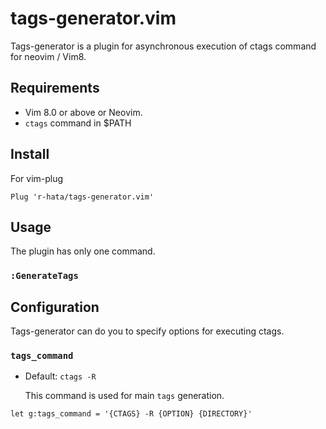 # tags-generator.vim
Tags-generator is a plugin for asynchronous execution of ctags command for neovim / Vim8.

## Requirements
- Vim 8.0 or above or Neovim.
- `ctags` command in $PATH

## Install
For vim-plug

```viml
Plug 'r-hata/tags-generator.vim'
```

## Usage
The plugin has only one command.

### `:GenerateTags`

## Configuration
Tags-generator can do you to specify options for executing ctags.

### `tags_command`
- Default: `ctags -R`

    This command is used for main `tags` generation.

```viml
let g:tags_command = '{CTAGS} -R {OPTION} {DIRECTORY}'
```
